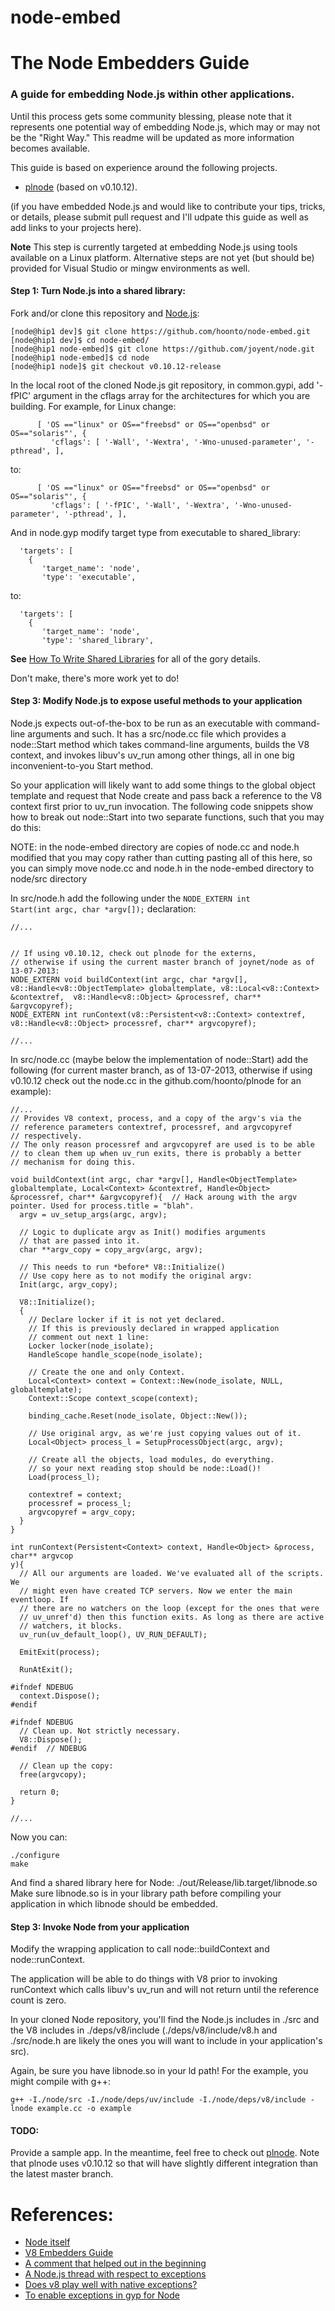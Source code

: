 node-embed
===


# The Node Embedders Guide
### A guide for embedding Node.js within other applications.

Until this process gets some community blessing, please note that it represents one potential way of embedding Node.js, which may or may not be the "Right Way."  This readme will be updated as more information becomes available.

This guide is based on experience around the following projects.

* [plnode](https://github.com/hoonto/plnode) (based on v0.10.12).

(if you have embedded Node.js and would like to contribute your tips, tricks, or details, please submit pull request and I'll udpate this guide as well as add links to your projects here).

**Note**  This step is currently targeted at embedding Node.js using tools available on a Linux platform.  Alternative steps are not yet (but should be) provided for Visual Studio or mingw environments as well.

#### Step 1: Turn Node.js into a shared library:

Fork and/or clone this repository and [Node.js](https://github.com/joyent/node):

```
[node@hip1 dev]$ git clone https://github.com/hoonto/node-embed.git
[node@hip1 dev]$ cd node-embed/
[node@hip1 node-embed]$ git clone https://github.com/joyent/node.git
[node@hip1 node-embed]$ cd node
[node@hip1 node]$ git checkout v0.10.12-release
```

In the local root of the cloned Node.js git repository, in common.gypi, add '-fPIC' argument in the cflags array for the architectures for which you are building.  For example, for Linux change:

```
      [ 'OS =="linux" or OS=="freebsd" or OS=="openbsd" or OS=="solaris"', {
         'cflags': [ '-Wall', '-Wextra', '-Wno-unused-parameter', '-pthread', ],
```

to:

```
      [ 'OS =="linux" or OS=="freebsd" or OS=="openbsd" or OS=="solaris"', {
         'cflags': [ '-fPIC', '-Wall', '-Wextra', '-Wno-unused-parameter', '-pthread', ],
```

And in node.gyp modify target type from executable to shared_library:

```
  'targets': [
    {
       'target_name': 'node',
       'type': 'executable',
```

to:

```
  'targets': [
    {
       'target_name': 'node',
       'type': 'shared_library',
```

**See** [How To Write Shared Libraries](http://www.akkadia.org/drepper/dsohowto.pdf) for all of the gory details.

Don't make, there's more work yet to do!

#### Step 3: Modify Node.js to expose useful methods to your application

Node.js expects out-of-the-box to be run as an executable with command-line arguments and such.  It has a src/node.cc file which provides a node::Start method which takes command-line arguments, builds the V8 context, and invokes libuv's uv_run among other things, all in one big inconvenient-to-you Start method.

So your application will likely want to add some things to the global object template and request that Node create and pass back a reference to the V8 context first prior to uv_run invocation.  The following code snippets show how to break out node::Start into two separate functions, such that you may do this:

NOTE: in the node-embed directory are copies of node.cc and node.h modified that you may copy rather than cutting pasting all of this here, so you can simply move node.cc and node.h in the node-embed directory to node/src directory

In src/node.h add the following under the <code>NODE_EXTERN int Start(int argc, char *argv[]);</code> declaration:

```
//...


// If using v0.10.12, check out plnode for the externs, 
// otherwise if using the current master branch of joynet/node as of 13-07-2013:
NODE_EXTERN void buildContext(int argc, char *argv[], v8::Handle<v8::ObjectTemplate> globaltemplate, v8::Local<v8::Context> &contextref,  v8::Handle<v8::Object> &processref, char** &argvcopyref);
NODE_EXTERN int runContext(v8::Persistent<v8::Context> contextref, v8::Handle<v8::Object> processref, char** argvcopyref);

//...
```

In src/node.cc (maybe below the implementation of node::Start) add the following (for current master branch, as of 13-07-2013, otherwise if using v0.10.12 check out the node.cc in the github.com/hoonto/plnode for an example):

```
//...
// Provides V8 context, process, and a copy of the argv's via the 
// reference parameters contextref, processref, and argvcopyref 
// respectively.
// The only reason processref and argvcopyref are used is to be able 
// to clean them up when uv_run exits, there is probably a better 
// mechanism for doing this.

void buildContext(int argc, char *argv[], Handle<ObjectTemplate> globaltemplate, Local<Context> &contextref, Handle<Object> &processref, char** &argvcopyref){  // Hack aroung with the argv pointer. Used for process.title = "blah".
  argv = uv_setup_args(argc, argv);

  // Logic to duplicate argv as Init() modifies arguments
  // that are passed into it.
  char **argv_copy = copy_argv(argc, argv);

  // This needs to run *before* V8::Initialize()
  // Use copy here as to not modify the original argv:
  Init(argc, argv_copy);

  V8::Initialize();
  {
    // Declare locker if it is not yet declared.
    // If this is previously declared in wrapped application
    // comment out next 1 line:
    Locker locker(node_isolate);
    HandleScope handle_scope(node_isolate);

    // Create the one and only Context.
    Local<Context> context = Context::New(node_isolate, NULL, globaltemplate);
    Context::Scope context_scope(context);

    binding_cache.Reset(node_isolate, Object::New());

    // Use original argv, as we're just copying values out of it.
    Local<Object> process_l = SetupProcessObject(argc, argv);

    // Create all the objects, load modules, do everything.
    // so your next reading stop should be node::Load()!
    Load(process_l);

    contextref = context;
    processref = process_l;
    argvcopyref = argv_copy;
  }
}

int runContext(Persistent<Context> context, Handle<Object> &process, char** argvcop
y){
  // All our arguments are loaded. We've evaluated all of the scripts. We
  // might even have created TCP servers. Now we enter the main eventloop. If
  // there are no watchers on the loop (except for the ones that were
  // uv_unref'd) then this function exits. As long as there are active
  // watchers, it blocks.
  uv_run(uv_default_loop(), UV_RUN_DEFAULT);

  EmitExit(process);

  RunAtExit();

#ifndef NDEBUG
  context.Dispose();
#endif

#ifndef NDEBUG
  // Clean up. Not strictly necessary.
  V8::Dispose();
#endif  // NDEBUG

  // Clean up the copy:
  free(argvcopy);

  return 0;
}

//...
```

Now you can:

```
./configure
make
```

And find a shared library here for Node:  ./out/Release/lib.target/libnode.so
Make sure libnode.so is in your library path before compiling your application in which libnode should be embedded.


#### Step 3: Invoke Node from your application

Modify the wrapping application to call node::buildContext and node::runContext.

The application will be able to do things with V8 prior to invoking runContext which calls libuv's uv_run and will not return until the reference count is zero.

In your cloned Node repository, you'll find the Node.js includes in ./src and the V8 includes in ./deps/v8/include (./deps/v8/include/v8.h and ./src/node.h are likely the ones you will want to include in your application's src).

Again, be sure you have libnode.so in your ld path!
For the example, you might compile with g++:

```
g++ -I./node/src -I./node/deps/uv/include -I./node/deps/v8/include -lnode example.cc -o example
```


#### TODO:

Provide a sample app.  In the meantime, feel free to check out [plnode](https://github.com/hoonto/plnode).  Note that plnode uses v0.10.12 so that will have slightly different integration than the latest master branch.

References:
===
* [Node itself](https://github.com/joyent/node)
* [V8 Embedders Guide](https://developers.google.com/v8/embed)
* [A comment that helped out in the beginning](http://comments.gmane.org/gmane.comp.lang.javascript.nodejs/48685)
* [A Node.js thread with respect to exceptions](http://logs.nodejs.org/libuv/2013-03-17)
* [Does v8 play well with native exceptions?](http://www.mail-archive.com/v8-users@googlegroups.com/msg00871.html)
* [To enable exceptions in gyp for Node](https://github.com/TooTallNate/node-gyp/issues/17)

